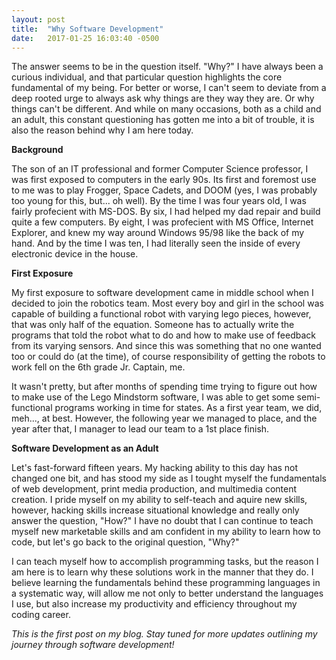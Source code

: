 ```yaml
---
layout: post
title:  "Why Software Development"
date:   2017-01-25 16:03:40 -0500
---
```



The answer seems to be in the question itself. "Why?" I have always been a curious individual, and that particular question highlights the core fundamental of my being. For better or worse, I can't seem to deviate from a deep rooted urge to always ask why things are they way they are. Or why things can't be different. And while on many occasions, both as a child and an adult, this constant questioning has gotten me into a bit of trouble, it is also the reason behind why I am here today.


**Background**

The son of an IT professional and former Computer Science professor, I was first exposed to computers in the early 90s. Its first and foremost use to me was to play Frogger, Space Cadets, and DOOM (yes, I was probably too young for this, but... oh well). By the time I was four years old, I was fairly profecient with MS-DOS. By six, I had helped my dad repair and build quite a few computers. By eight, I was profecient with MS Office, Internet Explorer, and knew my way around Windows 95/98 like the back of my hand. And by the time I was ten, I had literally seen the inside of every electronic device in the house.


**First Exposure**

My first exposure to software development came in middle school when I decided to join the robotics team. Most every boy and girl in the school was capable of building a functional robot with varying lego pieces, however, that was only half of the equation. Someone has to actually write the programs that told the robot what to do and how to make use of feedback from its varying sensors. And since this was something that no one wanted too or could do (at the time), of course responsibility of getting the robots to work fell on the 6th grade Jr. Captain, me.

It wasn't pretty, but after months of spending time trying to figure out how to make use of the Lego Mindstorm software, I was able to get some semi-functional programs working in time for states. As a first year team, we did, meh..., at best. However, the following year we managed to place, and the year after that, I manager to lead our team to a 1st place finish.


**Software Development as an Adult**

Let's fast-forward fifteen years. My hacking ability to this day has not changed one bit, and has stood my side as I tought myself the fundamentals of web development, print media production, and multimedia content creation. I pride myself on my ability to self-teach and aquire new skills, however, hacking skills increase situational knowledge and really only answer the question, "How?" I have no doubt that I can continue to teach myself new marketable skills and am confident in my ability to learn how to code, but let's go back to the original question, "Why?"

I can teach myself how to accomplish programming tasks, but the reason I am here is to learn why these solutions work in the manner that they do. I believe learning the fundamentals behind these programming languages in a systematic way, will allow me not only to better understand the languages I use, but also increase my productivity and efficiency throughout my coding career.


*This is the first post on my blog. Stay tuned for more updates outlining my journey through software development!*

